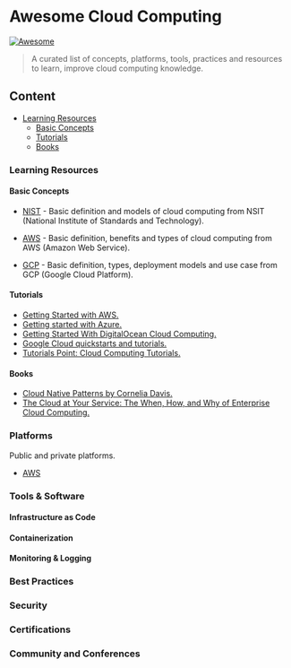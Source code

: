 # Awesome Cloud Computing

[![Awesome](https://awesome.re/badge.svg)](https://awesome.re)

> A curated list of concepts, platforms, tools, practices and resources to learn, improve cloud computing knowledge.

## Content

- [Learning Resources](#learning-resources)
    - [Basic Concepts](#basic-concepts)
    - [Tutorials](#tutorials)
    - [Books](#books)

### Learning Resources

#### Basic Concepts

- [NIST](https://nvlpubs.nist.gov/nistpubs/legacy/sp/nistspecialpublication800-145.pdf) - Basic definition   and models of cloud computing from NSIT (National Institute
of Standards and Technology).

- [AWS](https://aws.amazon.com/what-is-cloud-computing/?nc1=h_ls) - Basic definition, benefits and types of cloud computing from AWS (Amazon Web Service).

- [GCP](https://cloud.google.com/learn/what-is-cloud-computing?hl=en) - Basic definition, types, deployment models and use case from GCP (Google Cloud Platform).

#### Tutorials

- [Getting Started with AWS.](https://aws.amazon.com/getting-started/)
- [Getting started with Azure.](https://azure.microsoft.com/en-us/get-started)
- [Getting Started With DigitalOcean Cloud Computing.](https://www.digitalocean.com/community/tutorial-series/getting-started-with-cloud-computing)
- [Google Cloud quickstarts and tutorials.](https://cloud.google.com/docs/tutorials)
- [Tutorials Point: Cloud Computing Tutorials.](https://www.tutorialspoint.com/cloud_computing/index.htm)

#### Books

- [Cloud Native Patterns by Cornelia Davis.](https://www.manning.com/books/cloud-native-patterns)
- [The Cloud at Your Service: The When, How, and Why of Enterprise Cloud Computing.](https://www.amazon.com/Cloud-Your-Service-Enterprise-Computing/dp/1935182528)

### Platforms

Public and private platforms.

- [AWS](https://aws.amazon.com/console/)

### Tools & Software

#### Infrastructure as Code

#### Containerization

#### Monitoring & Logging

### Best Practices

### Security

### Certifications

### Community and Conferences